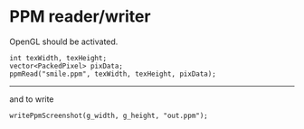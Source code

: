 PPM reader/writer
===================
OpenGL should be activated.
```
int texWidth, texHeight;
vector<PackedPixel> pixData;
ppmRead("smile.ppm", texWidth, texHeight, pixData);
```
----------
and to write
```
writePpmScreenshot(g_width, g_height, "out.ppm");
```
